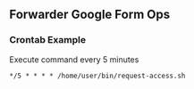 ## Forwarder Google Form Ops


### Crontab Example

Execute command every 5 minutes
```
*/5 * * * * /home/user/bin/request-access.sh
```
